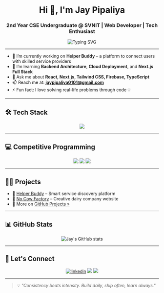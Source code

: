 <h1 align="center">Hi 👋, I'm Jay Pipaliya</h1>
<h3 align="center">2nd Year CSE Undergraduate @ SVNIT | Web Developer | Tech Enthusiast</h3>

<p align="center">
  <img src="https://readme-typing-svg.herokuapp.com?font=Fira+Code&pause=1000&center=true&width=435&lines=Frontend+Developer;Backend+Developer;MERN+Stack+Explorer;Love+to+Build+and+Break" alt="Typing SVG" />
</p>

---

- 🔭 I’m currently working on **Helper Buddy** – a platform to connect users with skilled service providers  
- 🌱 I’m learning **Backend Architecture**, **Cloud Deployment**, and **Next.js Full Stack**
- 💬 Ask me about **React, Next.js, Tailwind CSS, Firebase, TypeScript**
- 📫 Reach me at: **jaypipaliya0101@gmail.com**
- ⚡ Fun fact: I love solving real-life problems through code 💡

---

## 🛠️ Tech Stack
<p align="center">
  <img src="https://skillicons.dev/icons?i=js,ts,react,nextjs,nodejs,express,html,css,mongodb,firebase,git,github,vercel,tailwind" />
</p>

---

## 💻 Competitive Programming
<p align="center">
  <a href="https://leetcode.com/u/jay_pipaliya/" target="_blank"><img src="https://img.shields.io/badge/LeetCode-FFA116?style=for-the-badge&logo=leetcode&logoColor=black" /></a>
  <a href="https://www.codechef.com/users/rapid_hero_69" target="_blank"><img src="https://img.shields.io/badge/CodeChef-5B4638?style=for-the-badge&logo=codechef&logoColor=white" /></a>
  <a href="https://codeforces.com/profile/jay_69" target="_blank"><img src="https://img.shields.io/badge/Codeforces-1F8ACB?style=for-the-badge&logo=codeforces&logoColor=white" /></a>
</p>

---

## 🧑‍💻 Projects
- 🚀 [Helper Buddy](https://dudh-kela.netlify.app) – Smart service discovery platform  
- 🥛 [No Cow Factory](https://github.com/Purv-Kabaria/No-Cow-Factory) – Creative dairy company website  
- 🧪 More on [GitHub Projects »](https://github.com/jayp927)

---

## 📊 GitHub Stats
<p align="center">
  <img src="https://github-readme-stats.vercel.app/api?username=jayp927&show_icons=true&theme=radical" alt="Jay's GitHub stats" />
</p>

---

## 📌 Let's Connect
<p align="center">
  <a href="https://www.linkedin.com/in/jay-pipaliya-117369326/" target="blank"><img src="https://img.shields.io/badge/LinkedIn-blue?logo=linkedin&style=for-the-badge" alt="linkedin" /></a>
  <a href="mailto:jaypipaliya0101@gmail.com"><img src="https://img.shields.io/badge/Gmail-D14836?style=for-the-badge&logo=gmail&logoColor=white" /></a>
  <a href="https://jaypipaliya.vercel.app/"><img src="https://img.shields.io/badge/Portfolio-000?style=for-the-badge&logo=vercel&logoColor=white" /></a>
</p>

---

> 💡 *"Consistency beats intensity. Build daily, ship often, learn always."*
